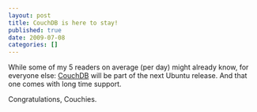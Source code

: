 ```yaml
---
layout: post
title: CouchDB is here to stay!
published: true
date: 2009-07-08
categories: []
---
```

<p>While some of my 5 readers on average (per day) might already know, for everyone else: <a href="http://couch.io">CouchDB</a> will be part of the next Ubuntu release. And that one comes with long time support.</p>

<p>Congratulations, Couchies.</p>
